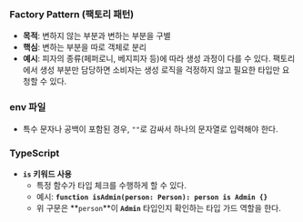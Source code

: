### **Factory Pattern (팩토리 패턴)**

- **목적**: 변하지 않는 부분과 변하는 부분을 구별
- **핵심**: 변하는 부분을 따로 객체로 분리
- **예시**: 피자의 종류(페퍼로니, 베지피자 등)에 따라 생성 과정이 다를 수 있다. 팩토리에서 생성 부분만 담당하면 소비자는 생성 로직을 걱정하지 않고 필요한 타입만 요청할 수 있다.

### **env 파일**

- 특수 문자나 공백이 포함된 경우, `""`로 감싸서 하나의 문자열로 입력해야 한다.

### **TypeScript**

- **`is` 키워드 사용**
    - 특정 함수가 타입 체크를 수행하게 할 수 있다.
    - 예시: **`function isAdmin(person: Person): person is Admin {}`**
    - 위 구문은 **`person`**이 **`Admin`** 타입인지 확인하는 타입 가드 역할을 한다.